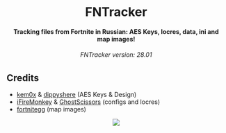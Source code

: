 <h1 align="center">
  FNTracker
  <br>
</h1>

<h4 align="center">Tracking files from Fortnite in Russian: AES Keys, locres, data, ini and map images!</h4>

<h6 align="center">FNTracker version: 28.01</h4>

## Credits

- [kem0x](https://github.com/kem0x/Fortnite-Aes-Keys-Archive) & [dippyshere](https://github.com/dippyshere/fortnite-aes-archive) (AES Keys & Design)
- [iFireMonkey](https://github.com/iFireMonkey/FortniteTracker) & [GhostScissors](https://github.com/GhostScissors/Fort-Tracker) (configs and locres)
- [fortnitegg](https://fortnite.gg/map-evolution) (map images)

<p align="center">
  </a>
  <a href="https://discord.gg/4ChcNKndEc">
      <img src="https://img.shields.io/discord/786169051880751104.svg?label=Discord&logo=discord&color=778cd4">
  </a>
</p>
